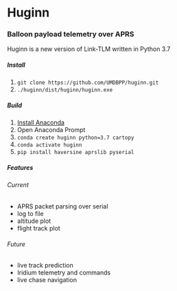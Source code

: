 # Huginn
### Balloon payload telemetry over APRS

Huginn is a new version of Link-TLM written in Python 3.7

##### Install

1. `git clone https://github.com/UMDBPP/huginn.git`
2. `./huginn/dist/huginn/huginn.exe`

##### Build

1. [Install Anaconda](https://repo.anaconda.com/miniconda/Miniconda3-latest-Windows-x86_64.exe)
2. Open Anaconda Prompt
3. `conda create huginn python=3.7 cartopy`
4. `conda activate huginn`
5. `pip install haversine aprslib pyserial`

##### Features

###### Current

- APRS packet parsing over serial
- log to file
- altitude plot
- flight track plot

###### Future

- live track prediction
- Iridium telemetry and commands
- live chase navigation
